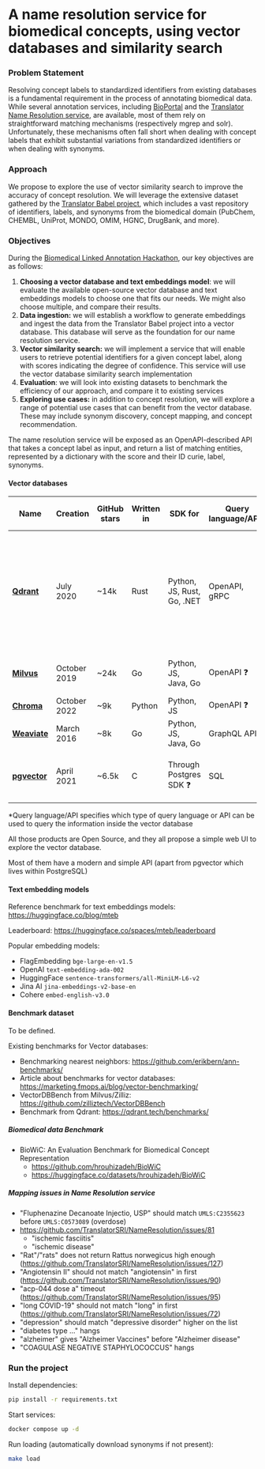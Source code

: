 # A name resolution service for biomedical concepts, using vector databases and similarity search

### Problem Statement

Resolving concept labels to standardized identifiers from existing databases is a fundamental requirement in the process of annotating biomedical data. While several annotation services, including [BioPortal](https://bioportal.bioontology.org/) and the [Translator Name Resolution service](https://name-resolution-sri.renci.org/docs), are available, most of them rely on straightforward matching mechanisms (respectively mgrep and solr). Unfortunately, these mechanisms often fall short when dealing with concept labels that exhibit substantial variations from standardized identifiers or when dealing with synonyms.

### Approach

We propose to explore the use of vector similarity search to improve the accuracy of concept resolution. We will leverage the extensive dataset gathered by the [Translator Babel project](https://github.com/TranslatorSRI/Babel), which includes a vast repository of identifiers, labels, and synonyms from the biomedical domain (PubChem, CHEMBL, UniProt, MONDO, OMIM, HGNC, DrugBank, and more).

### Objectives

During the [Biomedical Linked Annotation Hackathon](https://blah8.linkedannotation.org/), our key objectives are as follows:

1. **Choosing a vector database and text embeddings model**: we will evaluate the available open-source vector database and text embeddings models to choose one that fits our needs. We might also choose multiple, and compare their results.
2. **Data ingestion:** we will establish a workflow to generate embeddings and ingest the data from the Translator Babel project into a vector database. This database will serve as the foundation for our name resolution service.
3. **Vector similarity search:** we will implement a service that will enable users to retrieve potential identifiers for a given concept label, along with scores indicating the degree of confidence. This service will use the vector database similarity search implementation
4. **Evaluation**: we will look into existing datasets to benchmark the efficiency of our approach, and compare it to existing services
5. **Exploring use cases:** in addition to concept resolution, we will explore a range of potential use cases that can benefit from the vector database. These may include synonym discovery, concept mapping, and concept recommendation.

The name resolution service will be exposed as an OpenAPI-described API that takes a concept label as input, and return a list of matching entities, represented by a dictionary with the score and their ID curie, label, synonyms.

#### Vector databases

| Name                                                 | Creation     | GitHub stars | Written in | SDK for                    | Query language/API* | Implement vector functions                                   | Comment                                                      |
| ---------------------------------------------------- | ------------ | ------------ | ---------- | -------------------------- | ------------------- | ------------------------------------------------------------ | ------------------------------------------------------------ |
| [**Qdrant**](https://github.com/qdrant/qdrant)       | July 2020    | ~14k         | Rust       | Python, JS, Rust, Go, .NET | OpenAPI, gRPC       | [cosine, euclid, dot](https://qdrant.tech/documentation/concepts/search/#metrics) | Can be used as local standalone tool, in memory or persistent on disk, without to deploy a web service |
| [**Milvus**](https://github.com/milvus-io/milvus)    | October 2019 | ~24k         | Go         | Python, JS, Java, Go       | OpenAPI ❓️           | [cosine, euclid, inner product](https://milvus.io/docs/metric.md) | aka. Zilliz cloud                                            |
| [**Chroma**](https://github.com/chroma-core/chroma)  | October 2022 | ~9k          | Python     | Python, JS                 | OpenAPI ❓️           |                                                              |                                                              |
| [**Weaviate**](https://github.com/weaviate/weaviate) | March 2016   | ~8k          | Go         | Python, JS, Java, Go       | GraphQL API         | [cosine, euclid](https://weaviate.io/developers/weaviate/search/similarity) |                                                              |
| [**pgvector**](https://github.com/pgvector/pgvector) | April 2021   | ~6.5k        | C          | Through Postgres SDK ❓️     | SQL                 | [cosine, euclid, inner product, taxicab](https://github.com/pgvector/pgvector#vector-functions) | Integrated in PostgreSQL                                     |

*Query language/API specifies which type of query language or API can be used to query the information inside the vector database

All those products are Open Source, and they all propose a simple web UI to explore the vector database.

Most of them have a modern and simple API (apart from pgvector which lives within PostgreSQL)

#### Text embedding models

Reference benchmark for text embeddings models: https://huggingface.co/blog/mteb

Leaderboard: https://huggingface.co/spaces/mteb/leaderboard

Popular embedding models:

- FlagEmbedding `bge-large-en-v1.5`
- OpenAI `text-embedding-ada-002`
- HuggingFace `sentence-transformers/all-MiniLM-L6-v2`
- Jina AI `jina-embeddings-v2-base-en`
- Cohere `embed-english-v3.0`

#### Benchmark dataset

To be defined.

Existing benchmarks for Vector databases:

- Benchmarking nearest neighbors: https://github.com/erikbern/ann-benchmarks/
- Article about benchmarks for vector databases: https://marketing.fmops.ai/blog/vector-benchmarking/
- VectorDBBench from Milvus/Zilliz: https://github.com/zilliztech/VectorDBBench
- Benchmark from Qdrant: https://qdrant.tech/benchmarks/


##### Biomedical data Benchmark

* BioWiC: An Evaluation Benchmark for Biomedical Concept Representation
    * https://github.com/hrouhizadeh/BioWiC
    * https://huggingface.co/datasets/hrouhizadeh/BioWiC


##### Mapping issues in Name Resolution service

* "Fluphenazine Decanoate Injectio, USP" should match `UMLS:C2355623` before `UMLS:C0573089` (overdose)
* https://github.com/TranslatorSRI/NameResolution/issues/81
    * "ischemic fasciitis"
    * "ischemic disease"
* "Rat"/"rats" does not return Rattus norwegicus high enough (https://github.com/TranslatorSRI/NameResolution/issues/127)
* "Angiotensin II" should not match "angiotensin" in first (https://github.com/TranslatorSRI/NameResolution/issues/90)
* "acp-044 dose a" timeout (https://github.com/TranslatorSRI/NameResolution/issues/95)
* "long COVID-19" should not match "long" in first (https://github.com/TranslatorSRI/NameResolution/issues/72)
* "depression" should match "depressive disorder" higher on the list
* "diabetes type ..." hangs
* "alzheimer" gives "Alzheimer Vaccines" before "Alzheimer disease"
* "COAGULASE NEGATIVE STAPHYLOCOCCUS" hangs

### Run the project

Install dependencies:

```bash
pip install -r requirements.txt
```

Start services:

```bash
docker compose up -d
```

Run loading (automatically download synonyms if not present):

```bash
make load
```
